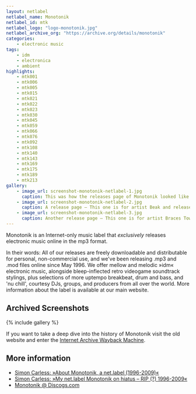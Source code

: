 ```yaml
---
layout: netlabel
netlabel_name: Monotonik
netlabel_id: mtk
netlabel_logo: "logo-monotonik.jpg"
netlabel_archive_org: "https://archive.org/details/monotonik"
categories:
    - electronic music
tags:
    - idm
    - electronica
    - ambient
highlights:
    - mtk001
    - mtk006
    - mtk005
    - mtk015
    - mtk021
    - mtk022
    - mtk023
    - mtk030
    - mtk045
    - mtk059
    - mtk066
    - mtk076
    - mtk092
    - mtk108
    - mtk140
    - mtk143
    - mtk169
    - mtk175
    - mtk189
    - mtk213
gallery:
    - image_url: screenshot-monotonik-netlabel-1.jpg
      caption: This was how the releases page of Monotonik looked like
    - image_url: screenshot-monotonik-netlabel-2.jpg
      caption: A release page – This one is for artist Beak and release mtk136
    - image_url: screenshot-monotonik-netlabel-3.jpg
      caption: Another release page – This one is for artist Braces Tower, release mtk131
---
```

Monotonik is an Internet-only music label that *exclusively* releases electronic music online in the mp3 format.

In their words: All of our releases are freely downloadable and distributable for personal, non-commercial use, and we've been releasing .mp3 and .mod files online since May 1996. We offer mellow and melodic »idm« electronic music, alongside bleep-inflected retro videogame soundtrack stylings, plus selections of more uptempo breakbeat, drum and bass, and 'nu chill', courtesy DJs, groups, and producers from all over the world. More information about the label is available at our main website.



## Archived Screenshots

{% include gallery %}

If you want to take a deep dive into the history of Monotonik visit the old website and enter the [Internet Archive Wayback Machine][4].


## More information

- [Simon Carless: »About Monotonik, a net.label (1996-2009)«][1]
- [Simon Carless: »My net.label Monotonik on hiatus – RIP (?) 1996-2009«][2]
- [Monotonik @ Discogs.com][3]



 [1]: http://www.simoncarless.com/monotonik-a-net-label-1996-200/
 [2]: http://www.simoncarless.com/2009/12/my-netlabel-monotonik-on-hiatus-rip-1996-2009/
 [3]: http://www.discogs.com/label/Monotonik
 [4]: https://web.archive.org/web/20100312053402/http://www.monotonik.com/
 [5]: #
 [6]: #
 [7]: #
 [8]: #
 [9]: #
 [10]: #